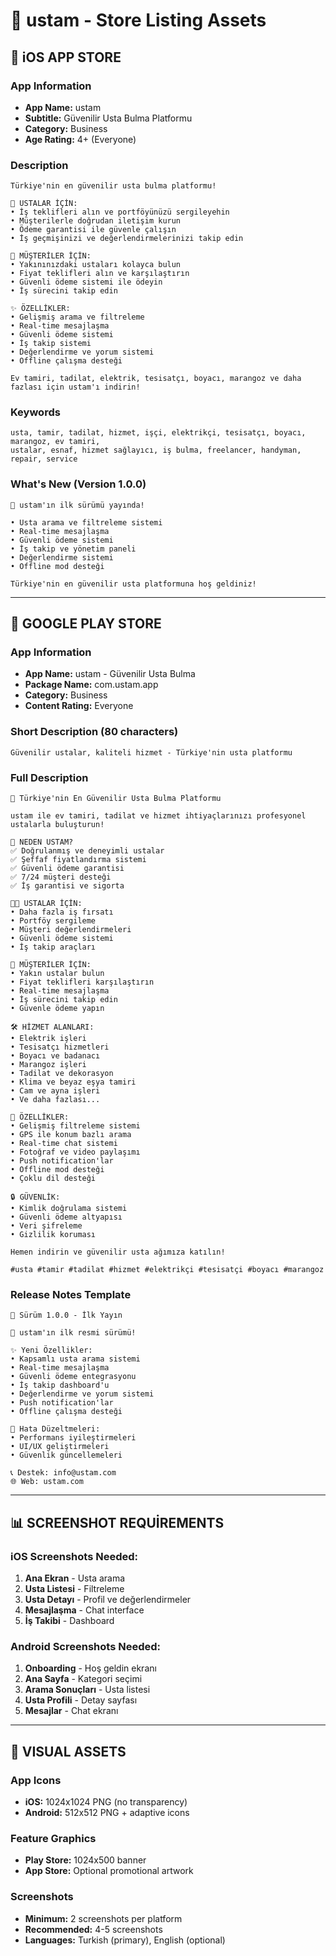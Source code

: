 # 📱 ustam - Store Listing Assets

## 🍎 **iOS APP STORE**

### App Information
- **App Name:** ustam
- **Subtitle:** Güvenilir Usta Bulma Platformu
- **Category:** Business
- **Age Rating:** 4+ (Everyone)

### Description
```
Türkiye'nin en güvenilir usta bulma platformu!

🔨 USTALAR İÇİN:
• İş teklifleri alın ve portföyünüzü sergileyehin
• Müşterilerle doğrudan iletişim kurun
• Ödeme garantisi ile güvenle çalışın
• İş geçmişinizi ve değerlendirmelerinizi takip edin

👥 MÜŞTERİLER İÇİN:
• Yakınınızdaki ustaları kolayca bulun
• Fiyat teklifleri alın ve karşılaştırın
• Güvenli ödeme sistemi ile ödeyin
• İş sürecini takip edin

✨ ÖZELLİKLER:
• Gelişmiş arama ve filtreleme
• Real-time mesajlaşma
• Güvenli ödeme sistemi
• İş takip sistemi
• Değerlendirme ve yorum sistemi
• Offline çalışma desteği

Ev tamiri, tadilat, elektrik, tesisatçı, boyacı, marangoz ve daha fazlası için ustam'ı indirin!
```

### Keywords
```
usta, tamir, tadilat, hizmet, işçi, elektrikçi, tesisatçı, boyacı, marangoz, ev tamiri, 
ustalar, esnaf, hizmet sağlayıcı, iş bulma, freelancer, handyman, repair, service
```

### What's New (Version 1.0.0)
```
🎉 ustam'ın ilk sürümü yayında!

• Usta arama ve filtreleme sistemi
• Real-time mesajlaşma
• Güvenli ödeme sistemi
• İş takip ve yönetim paneli
• Değerlendirme sistemi
• Offline mod desteği

Türkiye'nin en güvenilir usta platformuna hoş geldiniz!
```

---

## 🤖 **GOOGLE PLAY STORE**

### App Information
- **App Name:** ustam - Güvenilir Usta Bulma
- **Package Name:** com.ustam.app
- **Category:** Business
- **Content Rating:** Everyone

### Short Description (80 characters)
```
Güvenilir ustalar, kaliteli hizmet - Türkiye'nin usta platformu
```

### Full Description
```
🔨 Türkiye'nin En Güvenilir Usta Bulma Platformu

ustam ile ev tamiri, tadilat ve hizmet ihtiyaçlarınızı profesyonel ustalarla buluşturun!

🎯 NEDEN USTAM?
✅ Doğrulanmış ve deneyimli ustalar
✅ Şeffaf fiyatlandırma sistemi
✅ Güvenli ödeme garantisi
✅ 7/24 müşteri desteği
✅ İş garantisi ve sigorta

👨‍🔧 USTALAR İÇİN:
• Daha fazla iş fırsatı
• Portföy sergileme
• Müşteri değerlendirmeleri
• Güvenli ödeme sistemi
• İş takip araçları

👥 MÜŞTERİLER İÇİN:
• Yakın ustalar bulun
• Fiyat teklifleri karşılaştırın
• Real-time mesajlaşma
• İş sürecini takip edin
• Güvenle ödeme yapın

🛠️ HİZMET ALANLARI:
• Elektrik işleri
• Tesisatçı hizmetleri
• Boyacı ve badanacı
• Marangoz işleri
• Tadilat ve dekorasyon
• Klima ve beyaz eşya tamiri
• Cam ve ayna işleri
• Ve daha fazlası...

📱 ÖZELLİKLER:
• Gelişmiş filtreleme sistemi
• GPS ile konum bazlı arama
• Real-time chat sistemi
• Fotoğraf ve video paylaşımı
• Push notification'lar
• Offline mod desteği
• Çoklu dil desteği

🔒 GÜVENLİK:
• Kimlik doğrulama sistemi
• Güvenli ödeme altyapısı
• Veri şifreleme
• Gizlilik koruması

Hemen indirin ve güvenilir usta ağımıza katılın!

#usta #tamir #tadilat #hizmet #elektrikçi #tesisatçi #boyacı #marangoz
```

### Release Notes Template
```
🔧 Sürüm 1.0.0 - İlk Yayın

🎉 ustam'ın ilk resmi sürümü!

✨ Yeni Özellikler:
• Kapsamlı usta arama sistemi
• Real-time mesajlaşma
• Güvenli ödeme entegrasyonu
• İş takip dashboard'u
• Değerlendirme ve yorum sistemi
• Push notification'lar
• Offline çalışma desteği

🐛 Hata Düzeltmeleri:
• Performans iyileştirmeleri
• UI/UX geliştirmeleri
• Güvenlik güncellemeleri

📞 Destek: info@ustam.com
🌐 Web: ustam.com
```

---

## 📊 **SCREENSHOT REQUİREMENTS**

### iOS Screenshots Needed:
1. **Ana Ekran** - Usta arama
2. **Usta Listesi** - Filtreleme
3. **Usta Detayı** - Profil ve değerlendirmeler
4. **Mesajlaşma** - Chat interface
5. **İş Takibi** - Dashboard

### Android Screenshots Needed:
1. **Onboarding** - Hoş geldin ekranı
2. **Ana Sayfa** - Kategori seçimi
3. **Arama Sonuçları** - Usta listesi
4. **Usta Profili** - Detay sayfası
5. **Mesajlar** - Chat ekranı

---

## 🎨 **VISUAL ASSETS**

### App Icons
- **iOS:** 1024x1024 PNG (no transparency)
- **Android:** 512x512 PNG + adaptive icons

### Feature Graphics
- **Play Store:** 1024x500 banner
- **App Store:** Optional promotional artwork

### Screenshots
- **Minimum:** 2 screenshots per platform
- **Recommended:** 4-5 screenshots
- **Languages:** Turkish (primary), English (optional)